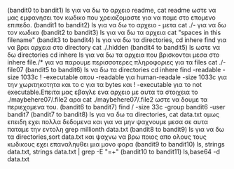 (bandit0 to bandit1)
ls για να δω το αρχειο readme,
cat readme ωστε να μας εμφανησει τον κωδικο που χρειαζομαστε για να παμε στο επομενο επιπεδο. 
(bandit1 to bandit2)
ls για να δω το αρχειο - 
μετα cat ./- για να δω τον κωδικο 
(bandit2 to bandit3)
ls για να δω τα αρχεια
cat "spaces in this filename"
(bandit3 to bandit4)
ls για να δω τα directories,
cd inhere 
find για να βρει αρχεια στο directory
 cat ./.hidden 
(bandit4 to bandit5)
ls ωστε να δω directories
cd inhere
ls για να δω τα αρχεια που βρισκονται μεσα στο inhere
file./*  για να παρουμε περισσοτερες πληροφοριες για τα files 
cat ./-file07
(bandit5 to bandit6)
ls να δω τα directories
cd inhere
find -readable -size 1033c ! -executable   οπου -readable για human-readale -size 1033c για την χωριτηκοτητα και το c για τα bytes και ! -executable για το not executable.Επειτα μας εβαγλε ενα αρχειο με αυτα τα στοιχεια το ./maybehere07/.file2 αρα cat ./maybehere07/.file2 ωστε να δουμε τα περιεχομενα του.
(bandit6 to bandit7)
find /  -size 33c -group bandit6 -user bandit7
(bandit7 to bandit8)
ls για να δω τα directories, cat data.txt ομως επειδη εχει πολλα δεδομενα και για να μην ψαχνουμε μεσα σε αυτα παταμε την εντολη grep millionth data.txt
(bandit8 to bandit9)
ls για να δω τα directories,sort data.txt και ψαχνω να βρω ποιος απο ολους τους κωδικους εχει επαναληυθει μια μονο φορα 
(bandit9 to bandit10)
ls, strings data.txt, strings data.txt | grep -E "=+"
(bandit10 to bandit11)
ls,base64 -d data.txt

